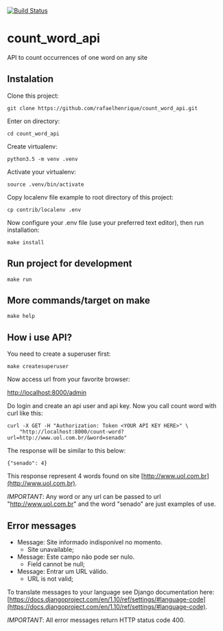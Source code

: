 [![Build Status](https://travis-ci.org/rafaelhenrique/count_word_api.svg?branch=master)](https://travis-ci.org/rafaelhenrique/count_word_api)

# count_word_api

API to count occurrences of one word on any site

## Instalation

Clone this project:

```
git clone https://github.com/rafaelhenrique/count_word_api.git
```

Enter on directory:

```
cd count_word_api
```

Create virtualenv:

```
python3.5 -m venv .venv
```

Activate your virtualenv:

```
source .venv/bin/activate
```

Copy localenv file example to root directory of this project:

```
cp contrib/localenv .env
```

Now configure your .env file (use your preferred text editor), then run installation:

```
make install
```

## Run project for development

```
make run
```

## More commands/target on make

```
make help
```

## How i use API?

You need to create a superuser first:

```
make createsuperuser
```

Now access url from your favorite browser:

[http://localhost:8000/admin](http://localhost:8000/admin)

Do login and create an api user and api key. Now you call count word with curl like this:

```
curl -X GET -H "Authorization: Token <YOUR API KEY HERE>" \
    "http://localhost:8000/count-word?url=http://www.uol.com.br/&word=senado"
```

The response will be similar to this below:

```
{"senado": 4}
```

This response represent 4 words found on site [http://www.uol.com.br](http://www.uol.com.br). 

*IMPORTANT*: Any word or any url can be passed to url "http://www.uol.com.br" and the word "senado" are just examples of use.

## Error messages

- Message: Site informado indisponível no momento.
    - Site unavailable;
- Message: Este campo não pode ser nulo.
    - Field cannot be null;
- Message: Entrar um URL válido.
    - URL is not valid;

To translate messages to your language see Django documentation here: [https://docs.djangoproject.com/en/1.10/ref/settings/#language-code](https://docs.djangoproject.com/en/1.10/ref/settings/#language-code).

*IMPORTANT*: All error messages return HTTP status code 400.
